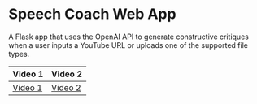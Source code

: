 # Speech Coach Web App

A Flask app that uses the OpenAI API to generate constructive critiques when a user inputs a YouTube URL or uploads one of the supported file types. 

| Video 1 | Video 2 |
|---------|---------|
| [Video 1](https://github.com/nickmccarty/speech-coach-web-app/raw/main/images/upload-demo.mp4) | [Video 2](https://github.com/nickmccarty/speech-coach-web-app/raw/main/images/youtube-url-demo.mp4) |

